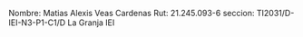 Nombre: Matias Alexis Veas Cardenas
Rut: 21.245.093-6
seccion: TI2031/D-IEI-N3-P1-C1/D La Granja IEI
